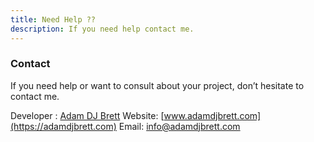 ```yaml
---
title: Need Help ??
description: If you need help contact me.
---
```

### Contact

If you need help or want to consult about your project, don’t hesitate to contact me.

Developer : [Adam DJ Brett](https://adamdjbrett.com)
Website: [www.adamdjbrett.com](https://adamdjbrett.com)
Email: [info@adamdjbrett.com](mailto:info@adamdjbrett.com)

